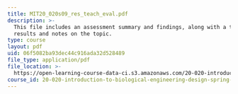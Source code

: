 ```yaml
---
title: MIT20_020s09_res_teach_eval.pdf
description: >-
  This file includes an assessment summary and findings, along with a table of
  results and notes on the topic.
type: course
layout: pdf
uid: 06f5082ba93dec44c916ada32d528489
file_type: application/pdf
file_location: >-
  https://open-learning-course-data-ci.s3.amazonaws.com/20-020-introduction-to-biological-engineering-design-spring-2009/06f5082ba93dec44c916ada32d528489_MIT20_020s09_res_teach_eval.pdf
course_id: 20-020-introduction-to-biological-engineering-design-spring-2009
---
```

